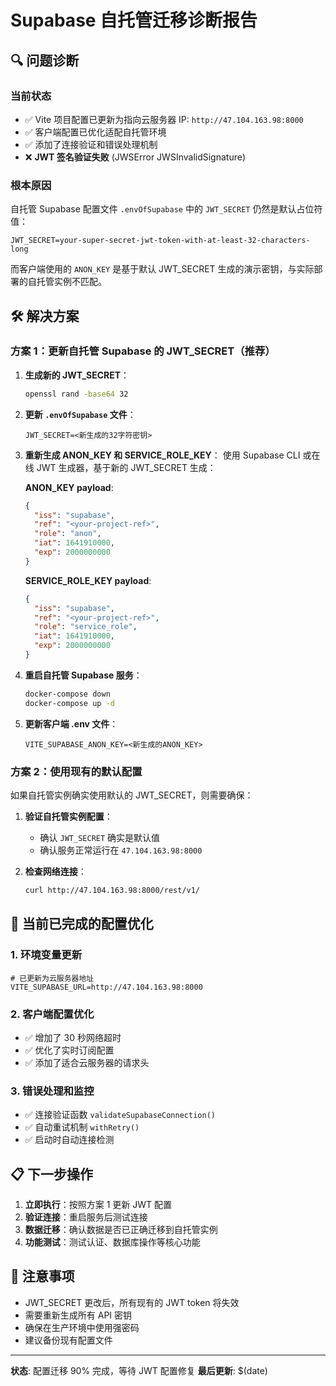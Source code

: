 # Supabase 自托管迁移诊断报告

## 🔍 问题诊断

### 当前状态
- ✅ Vite 项目配置已更新为指向云服务器 IP: `http://47.104.163.98:8000`
- ✅ 客户端配置已优化适配自托管环境
- ✅ 添加了连接验证和错误处理机制
- ❌ **JWT 签名验证失败** (JWSError JWSInvalidSignature)

### 根本原因
自托管 Supabase 配置文件 `.envOfSupabase` 中的 `JWT_SECRET` 仍然是默认占位符值：
```
JWT_SECRET=your-super-secret-jwt-token-with-at-least-32-characters-long
```

而客户端使用的 `ANON_KEY` 是基于默认 JWT_SECRET 生成的演示密钥，与实际部署的自托管实例不匹配。

## 🛠️ 解决方案

### 方案 1：更新自托管 Supabase 的 JWT_SECRET（推荐）

1. **生成新的 JWT_SECRET**：
   ```bash
   openssl rand -base64 32
   ```

2. **更新 `.envOfSupabase` 文件**：
   ```env
   JWT_SECRET=<新生成的32字符密钥>
   ```

3. **重新生成 ANON_KEY 和 SERVICE_ROLE_KEY**：
   使用 Supabase CLI 或在线 JWT 生成器，基于新的 JWT_SECRET 生成：
   
   **ANON_KEY payload**:
   ```json
   {
     "iss": "supabase",
     "ref": "<your-project-ref>",
     "role": "anon",
     "iat": 1641910000,
     "exp": 2000000000
   }
   ```
   
   **SERVICE_ROLE_KEY payload**:
   ```json
   {
     "iss": "supabase",
     "ref": "<your-project-ref>",
     "role": "service_role",
     "iat": 1641910000,
     "exp": 2000000000
   }
   ```

4. **重启自托管 Supabase 服务**：
   ```bash
   docker-compose down
   docker-compose up -d
   ```

5. **更新客户端 .env 文件**：
   ```env
   VITE_SUPABASE_ANON_KEY=<新生成的ANON_KEY>
   ```

### 方案 2：使用现有的默认配置

如果自托管实例确实使用默认的 JWT_SECRET，则需要确保：

1. **验证自托管实例配置**：
   - 确认 `JWT_SECRET` 确实是默认值
   - 确认服务正常运行在 `47.104.163.98:8000`

2. **检查网络连接**：
   ```bash
   curl http://47.104.163.98:8000/rest/v1/
   ```

## 🔧 当前已完成的配置优化

### 1. 环境变量更新
```env
# 已更新为云服务器地址
VITE_SUPABASE_URL=http://47.104.163.98:8000
```

### 2. 客户端配置优化
- ✅ 增加了 30 秒网络超时
- ✅ 优化了实时订阅配置
- ✅ 添加了适合云服务器的请求头

### 3. 错误处理和监控
- ✅ 连接验证函数 `validateSupabaseConnection()`
- ✅ 自动重试机制 `withRetry()`
- ✅ 启动时自动连接检测

## 📋 下一步操作

1. **立即执行**：按照方案 1 更新 JWT 配置
2. **验证连接**：重启服务后测试连接
3. **数据迁移**：确认数据是否已正确迁移到自托管实例
4. **功能测试**：测试认证、数据库操作等核心功能

## 🚨 注意事项

- JWT_SECRET 更改后，所有现有的 JWT token 将失效
- 需要重新生成所有 API 密钥
- 确保在生产环境中使用强密码
- 建议备份现有配置文件

---

**状态**: 配置迁移 90% 完成，等待 JWT 配置修复
**最后更新**: $(date)